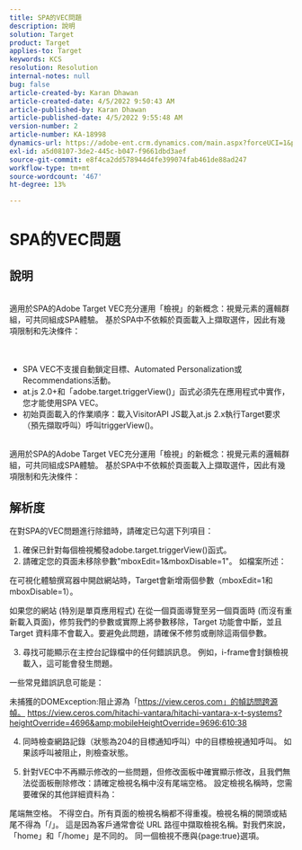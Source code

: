 ```yaml
---
title: SPA的VEC問題
description: 說明
solution: Target
product: Target
applies-to: Target
keywords: KCS
resolution: Resolution
internal-notes: null
bug: false
article-created-by: Karan Dhawan
article-created-date: 4/5/2022 9:50:43 AM
article-published-by: Karan Dhawan
article-published-date: 4/5/2022 9:55:48 AM
version-number: 2
article-number: KA-18998
dynamics-url: https://adobe-ent.crm.dynamics.com/main.aspx?forceUCI=1&pagetype=entityrecord&etn=knowledgearticle&id=825963d6-c5b4-ec11-983f-000d3a5d0d73
exl-id: a5d08107-3de2-445c-b047-f9661dbd3aef
source-git-commit: e8f4ca2dd578944d4fe399074fab461de88ad247
workflow-type: tm+mt
source-wordcount: '467'
ht-degree: 13%

---
```


# SPA的VEC問題

## 說明

<br>適用於SPA的Adobe Target VEC充分運用「檢視」的新概念：視覺元素的邏輯群組，可共同組成SPA體驗。 基於SPA中不依賴於頁面載入上擷取選件，因此有幾項限制和先決條件：
<br> <br><br>
- SPA VEC不支援自動鎖定目標、Automated Personalization或Recommendations活動。
- at.js 2.0+和「adobe.target.triggerView()」函式必須先在應用程式中實作，您才能使用SPA VEC。
- 初始頁面載入的作業順序：載入VisitorAPI JS載入at.js 2.x執行Target要求（預先擷取呼叫）呼叫triggerView()。


<br>適用於SPA的Adobe Target VEC充分運用「檢視」的新概念：視覺元素的邏輯群組，可共同組成SPA體驗。 基於SPA中不依賴於頁面載入上擷取選件，因此有幾項限制和先決條件：<br>

## 解析度


在對SPA的VEC問題進行除錯時，請確定已勾選下列項目： 
1. 確保已針對每個檢視觸發adobe.target.triggerView()函式。
2. 請確定您的頁面未移除參數&quot;mboxEdit=1&amp;mboxDisable=1&quot;。 如檔案所述：

在可視化體驗撰寫器中開啟網站時，Target會新增兩個參數（mboxEdit=1和mboxDisable=1）。

如果您的網站 (特別是單頁應用程式) 在從一個頁面導覽至另一個頁面時 (而沒有重新載入頁面)，修剪我們的參數或實際上將參數移除，Target 功能會中斷，並且 Target 資料庫不會載入。要避免此問題，請確保不修剪或刪除這兩個參數。

3. 尋找可能顯示在主控台記錄檔中的任何錯誤訊息。 例如，i-frame會封鎖檢視載入，這可能會發生問題。

一些常見錯誤訊息可能是： 

未捕獲的DOMException:阻止源為「https://view.ceros.com」的幀訪問跨源幀。
https://view.ceros.com/hitachi-vantara/hitachi-vantara-x-t-systems?heightOverride=4696&amp;mobileHeightOverride=9696:610:38

4. 同時檢查網路記錄（狀態為204的目標通知呼叫）中的目標檢視通知呼叫。 如果該呼叫被阻止，則檢查狀態。

5. 針對VEC中不再顯示修改的一些問題，但修改面板中確實顯示修改，且我們無法從面板刪除修改：請確定檢視名稱中沒有尾端空格。 設定檢視名稱時，您需要確保的其他詳細資料為： 

尾端無空格。
不得空白。所有頁面的檢視名稱都不得重複。檢視名稱的開頭或結尾不得為「/」。 這是因為客戶通常會從 URL 路徑中擷取檢視名稱。對我們來說，「home」和「/home」是不同的。
同一個檢視不應與{page:true}選項。

